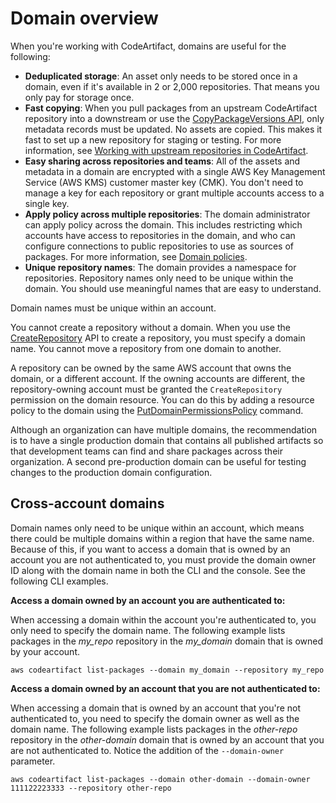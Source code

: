 # Domain overview<a name="domain-overview"></a>

When you're working with CodeArtifact, domains are useful for the following: 
+  **Deduplicated storage**: An asset only needs to be stored once in a domain, even if it's available in 2 or 2,000 repositories\. That means you only pay for storage once\.
+  **Fast copying**: When you pull packages from an upstream CodeArtifact repository into a downstream or use the [CopyPackageVersions API](copy-package.md), only metadata records must be updated\. No assets are copied\. This makes it fast to set up a new repository for staging or testing\. For more information, see [Working with upstream repositories in CodeArtifact](repos-upstream.md)\.
+  **Easy sharing across repositories and teams**: All of the assets and metadata in a domain are encrypted with a single AWS Key Management Service \(AWS KMS\) customer master key \(CMK\)\. You don't need to manage a key for each repository or grant multiple accounts access to a single key\.
+  **Apply policy across multiple repositories**: The domain administrator can apply policy across the domain\. This includes restricting which accounts have access to repositories in the domain, and who can configure connections to public repositories to use as sources of packages\. For more information, see [Domain policies](domain-policies.md)\.
+  **Unique repository names**: The domain provides a namespace for repositories\. Repository names only need to be unique within the domain\. You should use meaningful names that are easy to understand\.

Domain names must be unique within an account\.

You cannot create a repository without a domain\. When you use the [CreateRepository](create-repo.md) API to create a repository, you must specify a domain name\. You cannot move a repository from one domain to another\.

A repository can be owned by the same AWS account that owns the domain, or a different account\. If the owning accounts are different, the repository\-owning account must be granted the `CreateRepository` permission on the domain resource\. You can do this by adding a resource policy to the domain using the [PutDomainPermissionsPolicy](domain-policies.md#set-domain-policy) command\.

Although an organization can have multiple domains, the recommendation is to have a single production domain that contains all published artifacts so that development teams can find and share packages across their organization\. A second pre\-production domain can be useful for testing changes to the production domain configuration\.

## Cross\-account domains<a name="domain-overview-cross-account"></a>

Domain names only need to be unique within an account, which means there could be multiple domains within a region that have the same name\. Because of this, if you want to access a domain that is owned by an account you are not authenticated to, you must provide the domain owner ID along with the domain name in both the CLI and the console\. See the following CLI examples\.

**Access a domain owned by an account you are authenticated to:**

When accessing a domain within the account you're authenticated to, you only need to specify the domain name\. The following example lists packages in the *my\_repo* repository in the *my\_domain* domain that is owned by your account\.

```
aws codeartifact list-packages --domain my_domain --repository my_repo
```

**Access a domain owned by an account that you are not authenticated to:**

When accessing a domain that is owned by an account that you're not authenticated to, you need to specify the domain owner as well as the domain name\. The following example lists packages in the *other\-repo* repository in the *other\-domain* domain that is owned by an account that you are not authenticated to\. Notice the addition of the `--domain-owner` parameter\.

```
aws codeartifact list-packages --domain other-domain --domain-owner 111122223333 --repository other-repo
```